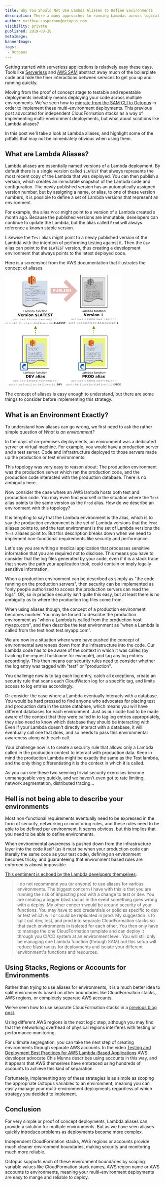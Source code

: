 ```yaml
---
title: Why You Should Not Use Lambda Aliases to Define Environments
description: There a many approaches to running Lambdas across logical environments, but you need to be wary of the pitfalls when using aliases.
author: matthew.casperson@octopus.com
visibility: private
published: 2019-08-26
metaImage:
bannerImage:
tags:
 - Octopus
---
```


Getting started with serverless applications is relatively easy these days. Tools like [Serverless](https://serverless.com/) and [AWS SAM](https://aws.amazon.com/serverless/sam/) abstract away much of the boilerplate code and hide the finer interactions between services to get you up and running quickly.

Moving from the proof of concept stage to testable and repeatable deployments inevitably means deploying your code across multiple environments. We've seen how to [migrate from the SAM CLI to Octopus](/blog/2019-08/aws-sam-and-octopus/index.md) in order to implement these multi-environment deployments. This previous post advocated for independent CloudFormation stacks as a way of implementing multi-environment deployments, but what about solutions like Lambda aliases?

In this post we'll take a look at Lambda aliases, and highlight some of the pitfalls that may not be immediately obvious when using them.

## What are Lambda Aliases?

Lambda aliases are essentially named versions of a Lambda deployment. By default there is a single version called `$LATEST` that always represents the most recent copy of the Lambda that was deployed. You can then publish a version, which creates an immutable snapshot of the Lambda code and configuration. The newly published version has an automatically assigned version number, but by assigning a name, or alias, to one of these version numbers, it is possible to define a set of Lambda versions that represent an environment.

For example, the alias `Prod` might point to a version of a Lambda created a month ago. Because the published versions are immutable, developers can continue to update the Lambda, but the alias called `Prod` will always reference a known stable version.

Likewise the `Test` alias might point to a newly published version of the Lambda with the intention of performing testing against it. Then the `Dev` alias can point to the `$LATEST` version, thus creating a development environment that always points to the latest deployed code.

Here is a screenshot from the AWS documentation that illustrates the concept of aliases.

![](alias-diagram.png "width=500")

The concept of aliases is easy enough to understand, but there are some things to consider before implementing this strategy.

## What is an Environment Exactly?

To understand how aliases can go wrong, we first need to ask the rather simple question of *What is an environment?*

In the days of on-premises deployments, an environment was a dedicated server or virtual machine. For example, you would have a production server and a test server. Code and infrastructure deployed to those servers made up the production or test environments.

This topology was very easy to reason about: The production environment was the production server which ran the production code, and the production code interacted with the production database. There is no ambiguity here.

Now consider the case where an AWS lambda hosts both test and production code. You may even find yourself in the situation where the `Test` alias points to the same version as the `Prod` alias. How do we describe an environment with this topology?

It is tempting to say that the Lambda environment is the alias, which is to say the production environment is the set of Lambda versions that the `Prod` aliases points to, and the test environment is the set of Lambda versions the `Test` aliases point to. But this description breaks down when we need to implement non-functional requirements like security and performance.

Let's say you are writing a medical application that processes sensitive information that you are required not to disclose. This means you have to consider that the log files generated by your code, even if it is a stack trace that shows the path your application took, could contain or imply legally sensitive information.

When a production environment can be described as simply as "the code running on the production servers", then security can be implemented as "only people authorized to access the production servers can read the logs". OK, so in practice security isn't quite this easy, but at least there is no ambiguity as to where the production log files come from.

When using aliases though, the concept of a production environment becomes murkier. You may be forced to describe the production environment as "when a Lambda is called from the production host myapp.com", and then describe the test environment as "when a Lambda is called from the test host test.myapp.com".

We are now in a situation where were have pushed the concept of environmental awareness down from the infrastructure into the code. Our Lambda code has to be aware of the context in which it was called (by tracking the request hostname for example), and tag any log entries accordingly. This then means our security rules need to consider whether the log entry was tagged with "test" or "production".

You challenge now is to tag each log entry, catch all exceptions, create an security rule that scans each CloudWatch log for a specific tag, and limits access to log entries accordingly.

Or consider the case where a Lambda eventually interacts with a database. You would be hard pressed to find anyone who advocates for placing test and production data in the same database, which means you will have different databases for each environment. Just as our code had to be made aware of the context that they were called in to tag log entries appropriately, they also need to know which database they should be interacting with. Even if your Lambda doesn't directly interact with a database, it will eventually call one that does, and so needs to pass this environmental awareness along with each call.

Your challenge now is to create a security rule that allows only a Lambda called in the production context to interact with production data. Keep in mind the production Lambda might be exactly the same as the Test lambda, and the only thing differentiating it is the context in which it is called.

As you can see these two seeming trivial security exercises become unmanageable very quickly, and we haven't even got to rate limiting, network segmentation, distributed tracing...

## Hell is not being able to describe your environments

Most non-functional requirements eventually need to be expressed in the form of security, networking or monitoring rules, and these rules need to be able to be defined per environment. It seems obvious, but this implies that you need to be able to define environments.

When environmental awareness is pushed down from the infrastructure layer into the code itself (as it must be when your production code can literally the same code as your test code), defining an environment becomes tricky, and guaranteeing that environment based rules are enforced is almost impossible.

[This sentiment is echoed by the Lambda developers themselves](https://github.com/awslabs/serverless-application-model/issues/220?source=post_page---------------------------#issuecomment-349054599):

> I do not recommend you (or anyone) to use aliases for various environments. The biggest concern I have with this is that you are running the risk of impacting prod with a change to test or dev. You are creating a bigger blast radius in the event something goes wrong with a deploy. My other concern would be around security of your functions. You may have to add credentials or policies specific to dev or test which will or could be replicated in prod. My suggestion is to split out dev, test, and prod into separate CloudFormation stacks so that each environments in isolated for each other. You then only have to manage the one CloudFormation template and can deploy it through you CI/CD system at an environment level. You will still only be managing one Lambda function (through SAM) but this setup will reduce blast radius for deployments and isolate your different environment's functions and resources.

## Using Stacks, Regions or Accounts for Environments

Rather than trying to use aliases for environments, it is a much better idea to split environments based on other boundaries like CloudFormation stacks, AWS regions, or completely separate AWS accounts.

We've seen how to use separate CloudFormation stacks in a [previous blog post](/blog/2019-08/aws-sam-and-octopus/index.md).

Using different AWS regions is the next logic step, although you may find that the networking overhead of physical regions interferes with testing or performance monitoring.

For ultimate segregation, you can take the next step of creating environments through separate AWS accounts. In the video [Testing and Deployment Best Practices for AWS Lambda-Based Applications](https://www.youtube.com/watch?v=zJQDAsWm-5k) AWS developer advocate Chis Munns describes using accounts in this way, and it appears that AWS themselves have embraced using hundreds of accounts to achieve this kind of separation.

Fortunately, implementing any of these strategies is as simple as scoping the appropriate Octopus variables to an environment, meaning you can easily manage your multi-environment deployments regardless of which strategy you decided to implement.

## Conclusion

For very simple or proof of concept deployments, Lambda aliases can provide a solution for multiple environments. But as we have seen aliases quickly introduce problems as deployments become more complex.

Independent CloudFormation stacks, AWS regions or accounts provide much cleaner environment boundaries, making security and monitoring much more reliable.

Octopus supports each of these environment boundaries by scoping variable values like CloudFormation stack names, AWS region name or AWS accounts to environments, meaning your multi-environment deployments are easy to mange and reliable to deploy.

